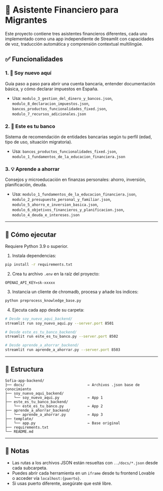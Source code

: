 # 🧠 Asistente Financiero para Migrantes

Este proyecto contiene tres asistentes financieros diferentes, cada uno implementado como una app independiente de Streamlit con capacidades de voz, traducción automática y comprensión contextual multilingüe.

## ✅ Funcionalidades

### 1. 🤝 Soy nuevo aquí
Guía paso a paso para abrir una cuenta bancaria, entender documentación básica, y cómo declarar impuestos en España.

- Usa: `modulo_3_gestion_del_dinero_y_bancos.json`, `modulo_8_declaracion_impuestos.json`, `bancos_productos_funcionalidades_fixed.json`, `modulo_7_recursos_adicionales.json`

### 2. 🏦 Este es tu banco
Sistema de recomendación de entidades bancarias según tu perfil (edad, tipo de uso, situación migratoria).

- Usa: `bancos_productos_funcionalidades_fixed.json`, `modulo_1_fundamentos_de_la_educacion_financiera.json`

### 3. 💡 Aprende a ahorrar
Consejos y microeducación en finanzas personales: ahorro, inversión, planificación, deuda.

- Usa: `modulo_1_fundamentos_de_la_educacion_financiera.json`, `modulo_2_presupuesto_personal_y_familiar.json`, `modulo_5_ahorro_e_inversion_basica.json`, `modulo_6_objetivos_financieros_y_planificacion.json`, `modulo_4_deuda_e_intereses.json`

---

## 🚀 Cómo ejecutar

Requiere Python 3.9 o superior.

1. Instala dependencias:

```bash
pip install -r requirements.txt
```

2. Crea tu archivo `.env` en la raíz del proyecto:

```env
OPENAI_API_KEY=sk-xxxxx
```

3. Instancia un cliente de chromadb, procesa y añade los indices:

```bash
python preprocess_knowledge_base.py
```

4. Ejecuta cada app desde su carpeta:

```bash
# Desde soy_nuevo_aqui_backend/
streamlit run soy_nuevo_aqui.py --server.port 8501

# Desde este_es_tu_banco_backend/
streamlit run este_es_tu_banco.py --server.port 8502

# Desde aprende_a_ahorrar_backend/
streamlit run aprende_a_ahorrar.py --server.port 8503
```

---

## 📁 Estructura

```
Sofia-app-backend/
├── docs/                             ← Archivos .json base de conocimiento
├── soy_nuevo_aqui_backend/
│   └── soy_nuevo_aqui.py             ← App 1
├── este_es_tu_banco_backend/
│   └── este_es_tu_banco.py           ← App 2
├── aprende_a_ahorrar_backend/
│   └── aprende_a_ahorrar.py          ← App 3
├── template/
│   └── app.py                        ← Base original
├── requirements.txt
└── README.md
```

---

## 🧠 Notas

- Las rutas a los archivos JSON están resueltas con `../docs/*.json` desde cada subcarpeta.
- Puedes abrir cada herramienta en un `iframe` desde tu frontend Lovable o acceder vía `localhost:{puerto}`.
- Si usas puerto diferente, asegúrate que esté libre.